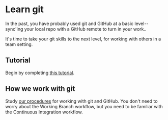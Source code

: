 # Learn git

In the past, you have probably used git and GitHub at a basic level-- sync'ing your local repo with a GitHub remote to turn in your work..

It's time to take your git skills to the next level, for working with others in a team setting.

## Tutorial

Begin by completing [this tutorial](https://try.github.io/).

## How we work with git

Study [our procedures](https://github.com/dewv/procedures/tree/master/git) for working with git and GitHub. You don't need to worry about the Working Branch workflow, but you need to be familiar with the Continuous Integration workflow.
